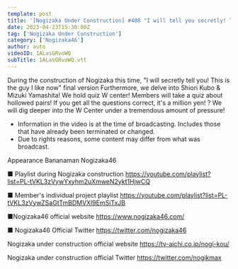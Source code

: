 ```yaml
---
template: post
title: '[Nogizaka Under Construction] #408 "I will tell you secretly! This is the one I like now. Part 2 & Quiz W Center Part 1" 2023.04.23 OA'
date: 2023-04-23T15:30:00Z
tag: ['Nogizaka Under Construction']
category: ['Nogizaka46']
author: auto 
videoID: 1ALasGRvoWQ
subTitle: 1ALasGRvoWQ.vtt
---
```

During the construction of Nogizaka this time, "I will secretly tell you! This is the guy I like now" final version
Furthermore, we delve into Shiori Kubo & Mizuki Yamashita! We hold quiz W center!
Members will take a quiz about hollowed pairs! If you get all the questions correct, it's a million yen! ?
We will dig deeper into the W Center under a tremendous amount of pressure!

* Information in the video is at the time of broadcasting. Includes those that have already been terminated or changed.
* Due to rights reasons, some content may differ from what was broadcast.

Appearance
Bananaman Nogizaka46

■ Playlist during Nogizaka construction
https://youtube.com/playlist?list=PL-tVKL3zVywYxyhm2uXmweN2ykt1HjwCQ

■ Member's individual project playlist
https://youtube.com/playlist?list=PL-tVKL3zVywZSaGtTmBDMVXl9EmSiTxJB

■Nogizaka46 official website
https://www.nogizaka46.com/

■ Nogizaka46 Official Twitter
https://twitter.com/nogizaka46

Nogizaka under construction official website
https://tv-aichi.co.jp/nogi-kou/

Nogizaka under construction official Twitter
https://twitter.com/nogikmax